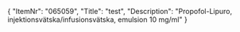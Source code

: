{
  "ItemNr": "065059",
  "Title": "test",
  "Description": "Propofol-Lipuro, injektionsvätska/infusionsvätska, emulsion 10 mg/ml"
}
